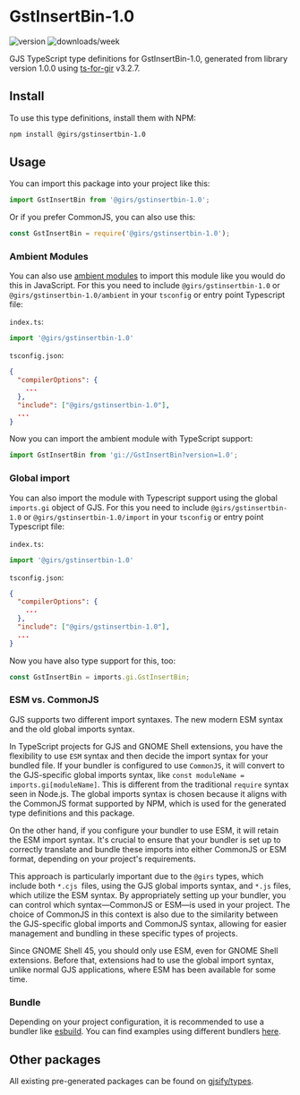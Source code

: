 
# GstInsertBin-1.0

![version](https://img.shields.io/npm/v/@girs/gstinsertbin-1.0)
![downloads/week](https://img.shields.io/npm/dw/@girs/gstinsertbin-1.0)


GJS TypeScript type definitions for GstInsertBin-1.0, generated from library version 1.0.0 using [ts-for-gir](https://github.com/gjsify/ts-for-gir) v3.2.7.


## Install

To use this type definitions, install them with NPM:
```bash
npm install @girs/gstinsertbin-1.0
```

## Usage

You can import this package into your project like this:
```ts
import GstInsertBin from '@girs/gstinsertbin-1.0';
```

Or if you prefer CommonJS, you can also use this:
```ts
const GstInsertBin = require('@girs/gstinsertbin-1.0');
```

### Ambient Modules

You can also use [ambient modules](https://github.com/gjsify/ts-for-gir/tree/main/packages/cli#ambient-modules) to import this module like you would do this in JavaScript.
For this you need to include `@girs/gstinsertbin-1.0` or `@girs/gstinsertbin-1.0/ambient` in your `tsconfig` or entry point Typescript file:

`index.ts`:
```ts
import '@girs/gstinsertbin-1.0'
```

`tsconfig.json`:
```json
{
  "compilerOptions": {
    ...
  },
  "include": ["@girs/gstinsertbin-1.0"],
  ...
}
```

Now you can import the ambient module with TypeScript support: 

```ts
import GstInsertBin from 'gi://GstInsertBin?version=1.0';
```

### Global import

You can also import the module with Typescript support using the global `imports.gi` object of GJS.
For this you need to include `@girs/gstinsertbin-1.0` or `@girs/gstinsertbin-1.0/import` in your `tsconfig` or entry point Typescript file:

`index.ts`:
```ts
import '@girs/gstinsertbin-1.0'
```

`tsconfig.json`:
```json
{
  "compilerOptions": {
    ...
  },
  "include": ["@girs/gstinsertbin-1.0"],
  ...
}
```

Now you have also type support for this, too:

```ts
const GstInsertBin = imports.gi.GstInsertBin;
```


### ESM vs. CommonJS

GJS supports two different import syntaxes. The new modern ESM syntax and the old global imports syntax.

In TypeScript projects for GJS and GNOME Shell extensions, you have the flexibility to use `ESM` syntax and then decide the import syntax for your bundled file. If your bundler is configured to use `CommonJS`, it will convert to the GJS-specific global imports syntax, like `const moduleName = imports.gi[moduleName]`. This is different from the traditional `require` syntax seen in Node.js. The global imports syntax is chosen because it aligns with the CommonJS format supported by NPM, which is used for the generated type definitions and this package.

On the other hand, if you configure your bundler to use ESM, it will retain the ESM import syntax. It's crucial to ensure that your bundler is set up to correctly translate and bundle these imports into either CommonJS or ESM format, depending on your project's requirements.

This approach is particularly important due to the `@girs` types, which include both `*.cjs `files, using the GJS global imports syntax, and `*.js` files, which utilize the ESM syntax. By appropriately setting up your bundler, you can control which syntax—CommonJS or ESM—is used in your project. The choice of CommonJS in this context is also due to the similarity between the GJS-specific global imports and CommonJS syntax, allowing for easier management and bundling in these specific types of projects.

Since GNOME Shell 45, you should only use ESM, even for GNOME Shell extensions. Before that, extensions had to use the global import syntax, unlike normal GJS applications, where ESM has been available for some time.

### Bundle

Depending on your project configuration, it is recommended to use a bundler like [esbuild](https://esbuild.github.io/). You can find examples using different bundlers [here](https://github.com/gjsify/ts-for-gir/tree/main/examples).

## Other packages

All existing pre-generated packages can be found on [gjsify/types](https://github.com/gjsify/types).

